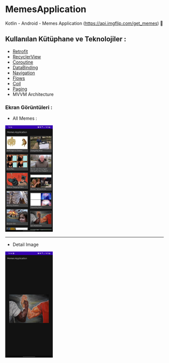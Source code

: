 # MemesApplication
Kotlin  - Android - Memes Application (https://api.imgflip.com/get_memes) :iphone:

## Kullanılan Kütüphane ve Teknolojiler :
* [Retrofit](https://square.github.io/retrofit/)
* [RecyclerView](https://developer.android.com/guide/topics/ui/layout/recyclerview)
* [Coroutine](https://developer.android.com/kotlin/coroutines)
* [DataBinding](https://developer.android.com/topic/libraries/data-binding)
* [Navigation](https://developer.android.com/guide/navigation/navigation-getting-started)
* [Flows](https://developer.android.com/kotlin/flow)
* [Coil](https://coil-kt.github.io/coil/)
* [Paging](https://developer.android.com/topic/libraries/architecture/paging/v3-overview)
* MVVM Architecture


### Ekran Görüntüleri : 
* All Memes :

<img src="https://github.com/melihkarakilinc/MemesApplication/blob/master/ss/allMemes.jpeg" width="30%" height="30%">

________________________________
* Detail Image
<img src="https://github.com/melihkarakilinc/MemesApplication/blob/master/ss/detail.jpeg" width="30%" height="30%">
